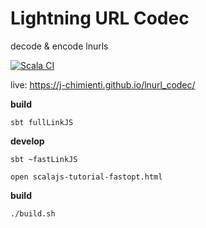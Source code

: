 # Lightning URL Codec

decode & encode lnurls

[![Scala CI](https://github.com/j-chimienti/lnurl_codec/actions/workflows/test.yml/badge.svg)](https://github.com/j-chimienti/lnurl_codec/actions/workflows/test.yml)

live: https://j-chimienti.github.io/lnurl_codec/

**build**

`sbt fullLinkJS`

**develop**

`sbt ~fastLinkJS`

`open scalajs-tutorial-fastopt.html`

**build**

`./build.sh`

